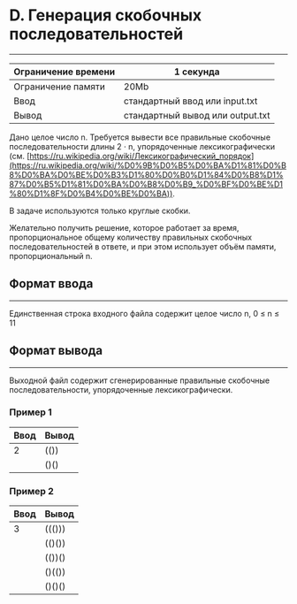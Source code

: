 # D. Генерация скобочных последовательностей
------------------------------------------

| Ограничение времени | 1 секунда |
| --- | --- |
| Ограничение памяти | 20Mb |
| Ввод | стандартный ввод или input.txt |
| Вывод | стандартный вывод или output.txt |

Дано целое число n. Требуется вывести все правильные скобочные последовательности длины 2 ⋅ n, упорядоченные лексикографически (см. [https://ru.wikipedia.org/wiki/Лексикографический_порядок](https://ru.wikipedia.org/wiki/%D0%9B%D0%B5%D0%BA%D1%81%D0%B8%D0%BA%D0%BE%D0%B3%D1%80%D0%B0%D1%84%D0%B8%D1%87%D0%B5%D1%81%D0%BA%D0%B8%D0%B9_%D0%BF%D0%BE%D1%80%D1%8F%D0%B4%D0%BE%D0%BA)).

В задаче используются только круглые скобки.

Желательно получить решение, которое работает за время, пропорциональное общему количеству правильных скобочных последовательностей в ответе, и при этом использует объём памяти, пропорциональный n.

## Формат ввода
------------

Единственная строка входного файла содержит целое число n, 0 ≤ n ≤ 11

## Формат вывода
-------------

Выходной файл содержит сгенерированные правильные скобочные последовательности, упорядоченные лексикографически.

### Пример 1

| Ввод | Вывод |
| --- | --- |
| 2 | (()) |
|   | ()() |

### Пример 2

| Ввод | Вывод |
| --- | --- |
| 3 | ((())) |
| | (()()) |
| | (())() |
| | ()(()) |
| | ()()() |
